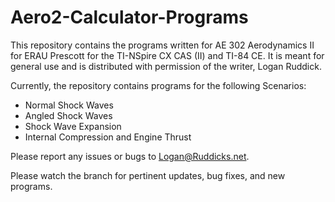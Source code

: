 # Aero2-Calculator-Programs
This repository contains the programs written for AE 302 Aerodynamics II for ERAU Prescott for the TI-NSpire CX CAS (II) and TI-84 CE.
It is meant for general use and is distributed with permission of the writer, Logan Ruddick.

Currently, the repository contains programs for the following Scenarios:
* Normal Shock Waves
* Angled Shock Waves
* Shock Wave Expansion
* Internal Compression and Engine Thrust

Please report any issues or bugs to Logan@Ruddicks.net.

Please watch the branch for pertinent updates, bug fixes, and new programs.
